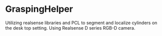 # GraspingHelper
Utilizing realsense libraries and PCL to segment and localize cylinders on the desk top setting. Using Realsense D series RGB-D camera.  